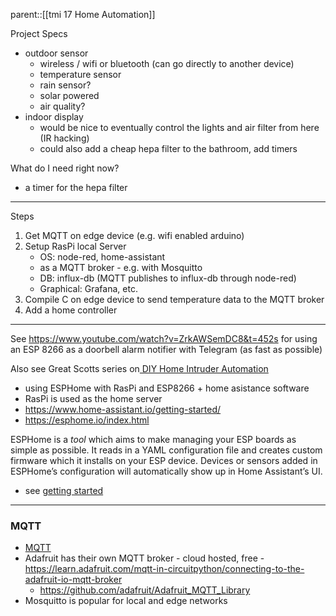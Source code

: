 parent::[[tmi 17 Home Automation]]

Project Specs
- outdoor sensor
	- wireless / wifi or bluetooth (can go directly to another device)
	- temperature sensor
	- rain sensor? 
	- solar powered
	- air quality? 
- indoor display
	- would be nice to eventually control the lights and air filter from here (IR hacking)
	- could also add a cheap hepa filter to the bathroom, add timers

What do I need right now?
- a timer for the hepa filter

---

Steps
1. Get MQTT on edge device (e.g. wifi enabled arduino)
2. Setup RasPi local Server 
	- OS: node-red, home-assistant
	- as a MQTT broker - e.g. with Mosquitto
	- DB: influx-db (MQTT publishes to influx-db through node-red)
	- Graphical: Grafana, etc.
3. Compile C on edge device to send temperature data to the MQTT broker
4. Add a home controller

---

See https://www.youtube.com/watch?v=ZrkAWSemDC8&t=452s for using an ESP 8266 as a doorbell alarm notifier with Telegram (as fast as possible)

Also see Great Scotts series on[ DIY Home Intruder Automation](https://www.youtube.com/watch?v=IvI1RqYPO24)
- using ESPHome with RasPi and ESP8266 + home asistance software
- RasPi is used as the home server
- https://www.home-assistant.io/getting-started/
- https://esphome.io/index.html

ESPHome is a _tool_ which aims to make managing your ESP boards as simple as possible. It reads in a YAML configuration file and creates custom firmware which it installs on your ESP device. Devices or sensors added in ESPHome’s configuration will automatically show up in Home Assistant’s UI.
- see [getting started](https://esphome.io/guides/getting_started_hassio.html)

---

### MQTT
- [MQTT](MQTT.md)
- Adafruit has their own MQTT broker - cloud hosted, free - https://learn.adafruit.com/mqtt-in-circuitpython/connecting-to-the-adafruit-io-mqtt-broker
	- https://github.com/adafruit/Adafruit_MQTT_Library 
- Mosquitto is popular for local and edge networks